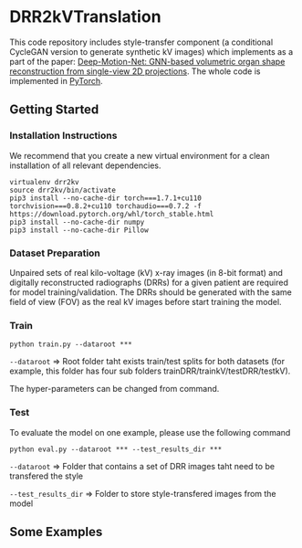# DRR2kVTranslation

This code repository includes style-transfer component (a conditional CycleGAN version to generate synthetic kV images) which implements as a part of the paper: [Deep-Motion-Net: GNN-based volumetric organ shape reconstruction from single-view 2D projections](https://github.com/isurusuranga/). The whole code is implemented in [PyTorch](https://pytorch.org/). 

## Getting Started

### Installation Instructions

We recommend that you create a new virtual environment for a clean installation of all relevant dependencies.

```
virtualenv drr2kv
source drr2kv/bin/activate
pip3 install --no-cache-dir torch===1.7.1+cu110 torchvision===0.8.2+cu110 torchaudio===0.7.2 -f https://download.pytorch.org/whl/torch_stable.html
pip3 install --no-cache-dir numpy
pip3 install --no-cache-dir Pillow
```

### Dataset Preparation

Unpaired sets of real kilo-voltage (kV) x-ray images (in 8-bit format) and digitally reconstructed radiographs (DRRs) for a given patient are required for model training/validation. The DRRs should be generated with the same field of view (FOV) as the real kV images before start training the model.

### Train

```
python train.py --dataroot ***
```

```--dataroot``` => Root folder taht exists train/test splits for both datasets (for example, this folder has four sub folders trainDRR/trainkV/testDRR/testkV).

The hyper-parameters can be changed from command.

### Test

To evaluate the model on one example, please use the following command

```
python eval.py --dataroot *** --test_results_dir ***
```

```--dataroot``` => Folder that contains a set of DRR images taht need to be transfered the style

```--test_results_dir``` => Folder to store style-transfered images from the model

## Some Examples


